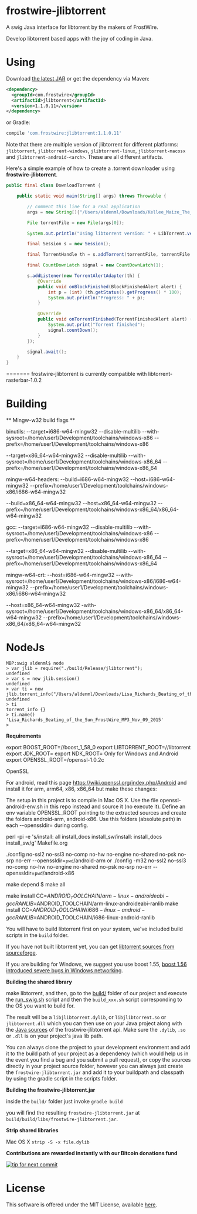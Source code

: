 frostwire-jlibtorrent
=====================
A swig Java interface for libtorrent by the makers of FrostWire.

Develop libtorrent based apps with the joy of coding in Java.

Using
========

Download [the latest JAR](https://search.maven.org/remote_content?g=com.frostwire&a=jlibtorrent&v=LATEST) or get the dependency via Maven:
```xml
<dependency>
  <groupId>com.frostwire</groupId>
  <artifactId>jlibtorrent</artifactId>
  <version>1.1.0.11</version>
</dependency>
```
or Gradle:
```groovy
compile 'com.frostwire:jlibtorrent:1.1.0.11'
```

Note that there are multiple version of jlibtorrent for different platforms: `jlibtorrent`, `jlibtorrent-windows`, `jlibtorrent-linux`, `jlibtorrent-macosx` and `jlibtorrent-android-<arch>`. These are all different artifacts.

Here's a simple example of how to create a .torrent downloader using **frostwire-jlibtorrent**.

```java
public final class DownloadTorrent {

    public static void main(String[] args) throws Throwable {

        // comment this line for a real application
        args = new String[]{"/Users/aldenml/Downloads/Kellee_Maize_The_5th_Element_FrostClick_FrostWire_MP3_April_14_2014.torrent"};

        File torrentFile = new File(args[0]);

        System.out.println("Using libtorrent version: " + LibTorrent.version());

        final Session s = new Session();

        final TorrentHandle th = s.addTorrent(torrentFile, torrentFile.getParentFile());

        final CountDownLatch signal = new CountDownLatch(1);

        s.addListener(new TorrentAlertAdapter(th) {
            @Override
            public void onBlockFinished(BlockFinishedAlert alert) {
                int p = (int) (th.getStatus().getProgress() * 100);
                System.out.println("Progress: " + p);
            }

            @Override
            public void onTorrentFinished(TorrentFinishedAlert alert) {
                System.out.print("Torrent finished");
                signal.countDown();
            }
        });

        signal.await();
    }
}
```

=======
frostwire-jlibtorrent is currently compatible with libtorrent-rasterbar-1.0.2

Building
========

** Mingw-w32 build flags **

binutils:
--target=i686-w64-mingw32 --disable-multilib --with-sysroot=/home/user1/Development/toolchains/windows-x86 --prefix=/home/user1/Development/toolchains/windows-x86

--target=x86_64-w64-mingw32 --disable-multilib --with-sysroot=/home/user1/Development/toolchains/windows-x86_64 --prefix=/home/user1/Development/toolchains/windows-x86_64

mingw-w64-headers:
--build=i686-w64-mingw32 --host=i686-w64-mingw32 --prefix=/home/user1/Development/toolchains/windows-x86/i686-w64-mingw32

--build=x86_64-w64-mingw32 --host=x86_64-w64-mingw32 --prefix=/home/user1/Development/toolchains/windows-x86_64/x86_64-w64-mingw32

gcc:
--target=i686-w64-mingw32 --disable-multilib --with-sysroot=/home/user1/Development/toolchains/windows-x86 --prefix=/home/user1/Development/toolchains/windows-x86

--target=x86_64-w64-mingw32 --disable-multilib --with-sysroot=/home/user1/Development/toolchains/windows-x86_64 --prefix=/home/user1/Development/toolchains/windows-x86_64

mingw-w64-crt:
--host=i686-w64-mingw32 --with-sysroot=/home/user1/Development/toolchains/windows-x86/i686-w64-mingw32 --prefix=/home/user1/Development/toolchains/windows-x86/i686-w64-mingw32

--host=x86_64-w64-mingw32 -with-sysroot=/home/user1/Development/toolchains/windows-x86_64/x86_64-w64-mingw32 --prefix=/home/user1/Development/toolchains/windows-x86_64/x86_64-w64-mingw32

NodeJs
======

```
MBP:swig aldenml$ node
> var jlib = require("./build/Release/jlibtorrent");
undefined
> var s = new jlib.session()
undefined
> var ti = new jlib.torrent_info("/Users/aldenml/Downloads/Lisa_Richards_Beating_of_the_Sun_FrostWire_MP3_Nov_09_2015.torrent");
undefined
> ti
torrent_info {}
> ti.name()
'Lisa_Richards_Beating_of_the_Sun_FrostWire_MP3_Nov_09_2015'
>
```
**Requirements**

export BOOST_ROOT=/<path>/boost_1_58_0
export LIBTORRENT_ROOT=/<path>/libtorrent
export JDK_ROOT=<path>
export NDK_ROOT=<path>
Only for Windows and Android
export OPENSSL_ROOT=<path>/openssl-1.0.2c

OpenSSL

For android, read this page https://wiki.openssl.org/index.php/Android and install it for arm, arm64, x86, x86_64
but make these changes:

The setup in this project is to compile in Mac OS X. Use the file openssl-android-env.sh in this repo instead and
source it (no execute it).
Define an env variable OPENSSL_ROOT pointing to the extracted sources and create the folders android-arm,
android-x86. Use this folders (absolute path) in each --openssldir= during config.

perl -pi -e 's/install: all install_docs install_sw/install: install_docs install_sw/g' Makefile.org

./config no-ssl2 no-ssl3 no-comp no-hw no-engine no-shared no-psk no-srp no-err --openssldir=`pwd`/android-arm
or
./config -m32 no-ssl2 no-ssl3 no-comp no-hw no-engine no-shared no-psk no-srp no-err --openssldir=`pwd`/android-x86

make depend
$ make all

make install CC=$ANDROID_TOOLCHAIN/arm-linux-androideabi-gcc RANLIB=$ANDROID_TOOLCHAIN/arm-linux-androideabi-ranlib
make install CC=$ANDROID_TOOLCHAIN/i686-linux-android-gcc RANLIB=$ANDROID_TOOLCHAIN/i686-linux-android-ranlib

You will have to build libtorrent first on your system, we've included build scripts in the `build` folder.

If you have not built libtorrent yet, you can get [libtorrent sources from sourceforge](https://sourceforge.net/p/libtorrent/code/HEAD/tree/trunk/).

If you are building for Windows, we suggest you use boost 1.55, [boost 1.56 introduced severe bugs in Windows networking](http://forum.frostwire.com/viewtopic.php?f=1&t=23421#p60796).

**Building the shared library**

make libtorrent, and then, go to the [build/](https://github.com/frostwire/frostwire-jlibtorrent/tree/master/build) folder of our project and execute the [run_swig.sh](https://github.com/frostwire/frostwire-jlibtorrent/blob/master/build/run_swig.sh) script and then the `build_xxx.sh` script corresponding to the OS you want to build for. 

The result will be a `libjlibtorrent.dylib`, or `libjlibtorrent.so` or `jlibtorrent.dll` which you can then use on your Java project along with the [Java sources](https://github.com/frostwire/frostwire-jlibtorrent/tree/master/src/com/frostwire/jlibtorrent) of the frostwire-jlibtorrent api. Make sure the `.dylib`, `.so` or `.dll` is on your project's java lib path.

You can always clone the project to your development environment and add it to the build path of your project as a dependency (which would help us in the event you find a bug and you submit a pull request), or copy the sources directly in your project source folder, however you can always just create the `frostwire-jlibtorrent.jar` and add it to your buildpath and classpath by using the gradle script in the scripts folder.

**Building the frostwire-jlibtorrent.jar**

inside the `build/` folder just invoke 
`gradle build` 

you will find the resulting `frostwire-jlibtorrent.jar` at `build/build/libs/frostwire-jlibtorrent.jar`.

**Strip shared libraries**

Mac OS X
`strip -S -x file.dylib`

**Contributions are rewarded instantly with our Bitcoin donations fund**

[![tip for next commit](https://tip4commit.com/projects/983.svg)](https://tip4commit.com/github/frostwire/frostwire-jlibtorrent)

License
========

This software is offered under the MIT License, available [here](License.md).
